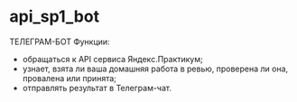 # api_sp1_bot

ТЕЛЕГРАМ-БОТ
Функции:
- обращаться к API сервиса Яндекс.Практикум;
- узнает, взята ли ваша домашняя работа в ревью, проверена ли она, провалена или принята;
- отправлять результат в Телеграм-чат.
